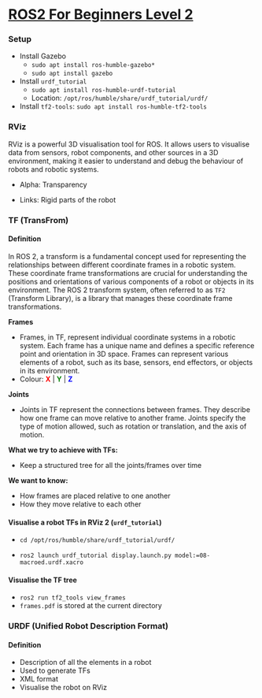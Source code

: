 # [ROS2 For Beginners Level 2](https://www.udemy.com/course/ros2-tf-urdf-rviz-gazebo/)



### Setup

* Install Gazebo
  * `sudo apt install ros-humble-gazebo*`
  * `sudo apt install gazebo`
* Install `urdf_tutorial`
  * `sudo apt install ros-humble-urdf-tutorial`
  * Location: `/opt/ros/humble/share/urdf_tutorial/urdf/`
* Install `tf2-tools`: `sudo apt install ros-humble-tf2-tools`



### RViz

RViz is a powerful 3D visualisation tool for ROS. It allows users to visualise data from sensors, robot components, and other sources in a 3D environment, making it easier to understand and debug the behaviour of robots and robotic systems.

* Alpha: Transparency

* Links: Rigid parts of the robot



### TF (TransFrom)

#### Definition

In ROS 2, a transform is a fundamental concept used for representing the relationships between different coordinate frames in a robotic system. These coordinate frame transformations are crucial for understanding the positions and orientations of various components of a robot or objects in its environment. The ROS 2 transform system, often referred to as `TF2` (Transform Library), is a library that manages these coordinate frame transformations.

**Frames**

* Frames, in TF, represent individual coordinate systems in a robotic system. Each frame has a unique name and defines a specific reference point and orientation in 3D space. Frames can represent various elements of a robot, such as its base, sensors, end effectors, or objects in its environment.
* Colour: <span style="color:red;">**X**</span> | <span style="color:green;">**Y**</span> | <span style="color:blue;">**Z**</span> 

**Joints**

* Joints in TF represent the connections between frames. They describe how one frame can move relative to another frame. Joints specify the type of motion allowed, such as rotation or translation, and the axis of motion.

**What we try to achieve with TFs:**

* Keep a structured tree for all the joints/frames over time

**We want to know:**

* How frames are placed relative to one another
* How they move relative to each other

#### Visualise a robot TFs in RViz 2 (`urdf_tutorial`)

* `cd /opt/ros/humble/share/urdf_tutorial/urdf/`

* `ros2 launch urdf_tutorial display.launch.py model:=08-macroed.urdf.xacro`

#### Visualise the TF tree

* `ros2 run tf2_tools view_frames`
* `frames.pdf` is stored at the current directory



### URDF (Unified Robot Description Format)

#### Definition

* Description of all the elements in a robot
* Used to generate TFs
* XML format
* Visualise the robot on RViz

